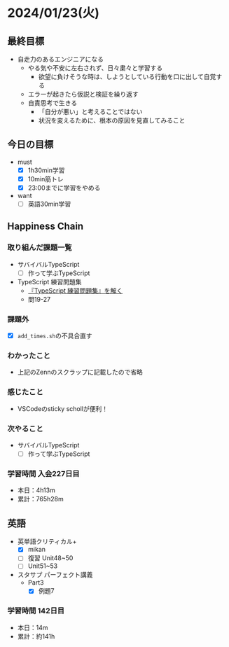 # 2024/01/23(火)

## 最終目標

- 自走力のあるエンジニアになる
  - やる気や不安に左右されず、日々粛々と学習する
    - 欲望に負けそうな時は、しようとしている行動を口に出して自覚する
  - エラーが起きたら仮説と検証を繰り返す
  - 自責思考で生きる
    - 「自分が悪い」と考えることではない
    - 状況を変えるために、根本の原因を見直してみること

## 今日の目標

- must
  - [x] 1h30min学習
  - [x] 10min筋トレ
  - [x] 23:00までに学習をやめる
- want
  - [ ] 英語30min学習

## Happiness Chain

### 取り組んだ課題一覧

- サバイバルTypeScript
  - [ ] 作って学ぶTypeScript

- TypeScript 練習問題集
  - [『TypeScript 練習問題集』を解く](https://zenn.dev/wsigma21/scraps/1b44959c0d813f)
  - 問19-27

### 課題外

- [x] `add_times.sh`の不具合直す

### わかったこと

- 上記のZennのスクラップに記載したので省略

### 感じたこと

- VSCodeのsticky schollが便利！

### 次やること

- サバイバルTypeScript
  - [ ] 作って学ぶTypeScript

### 学習時間 入会227日目

- 本日：4h13m
- 累計：765h28m

## 英語

- 英単語クリティカル+
  - [x] mikan
  - [ ] 復習 Unit48~50
  - [ ] Unit51~53

- スタサプ パーフェクト講義
  - Part3
    - [x] 例題7

### 学習時間 142日目

- 本日：14m
- 累計：約141h
